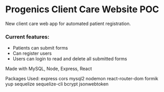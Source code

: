 ﻿# Progenics Client Care Website POC

New client care web app for automated patient registration.

### Current features:
- Patients can submit forms
- Can register users
- Users can login to read and delete all submitted forms

Made with MySQL, Node, Express, React

Packages Used: express cors mysql2 nodemon react-router-dom formik yup sequelize sequelize-cli bcrypt jsonwebtoken 
